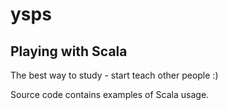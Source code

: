# ysps
## Playing with Scala
The best way to study - start teach other people :)

Source code contains examples of Scala usage. 
